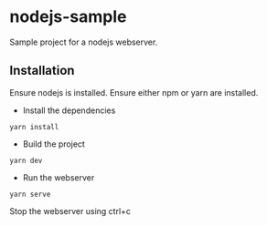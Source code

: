 # nodejs-sample
Sample project for a nodejs webserver.

## Installation
Ensure nodejs is installed.
Ensure either npm or yarn are installed.

* Install the dependencies
```shell
yarn install
```
* Build the project
```shell
yarn dev
```
* Run the webserver
```shell
yarn serve
```
Stop the webserver using ctrl+c